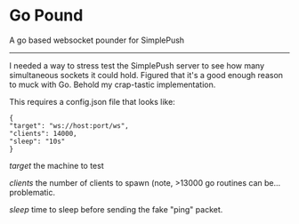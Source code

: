 # Go Pound

A go based websocket pounder for SimplePush

---

I needed a way to stress test the SimplePush server to see how many
simultaneous sockets it could hold. Figured that it's a good enough
reason to muck with Go. Behold my crap-tastic implementation.

This requires a config.json file that looks like:

    {
    "target": "ws://host:port/ws",
    "clients": 14000,
    "sleep": "10s"
    }

*target* the machine to test

*clients* the number of clients to spawn (note, >13000 go routines can be... problematic.

*sleep* time to sleep before sending the fake "ping" packet.

